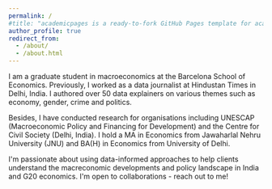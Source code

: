 ```yaml
---
permalink: /
#title: "academicpages is a ready-to-fork GitHub Pages template for academic personal websites"
author_profile: true
redirect_from: 
  - /about/
  - /about.html
---
```


I am a graduate student in macroeconomics at the Barcelona School of Economics. Previously, I worked as a data journalist at Hindustan Times in Delhi, India. I authored over 50 data explainers on various themes such as economy, gender, crime and politics. 

Besides, I have conducted research for organisations including UNESCAP (Macroeconomic Policy and Financing for Development) and the Centre for Civil Society (Delhi, India). I hold a MA in Economics from Jawaharlal Nehru University (JNU) and BA(H) in Economics from University of Delhi. 

I'm passionate about using data-informed approaches to help clients understand the macreconomic developments and policy landscape in India and G20 economics. I'm open to collaborations - reach out to me!

